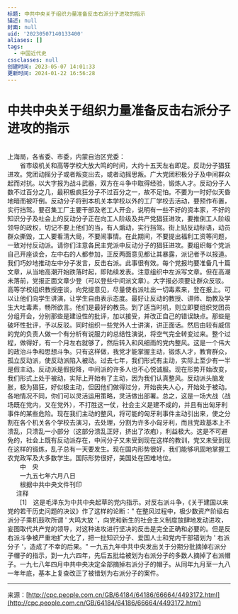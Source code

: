 ```yaml
---
标题: 中共中央关于组织力量准备反击右派分子进攻的指示
描述: null
封面: null
uid: '20230507140133400'
aliases: []
tags:
  - 中国近代史
cssclasses: null
创建时间: 2023-05-07 14:01:33
更新时间: 2024-01-22 16:56:28
---
```


# 中共中央关于组织力量准备反击右派分子进攻的指示

<br>上海局，各省委、市委，内蒙自治区党委：<br>　　省市级机关和高等学校大放大鸣的时间，大约十五天左右即足。反动分子猖狂进攻。党团动摇分子或者叛变出去，或者动摇思叛。广大党团积极分子及中间群众起而对抗。以大字报为战斗武器，双方在斗争中取得经验，锻炼人才。反动分子人数不过百分之几，最积极疯狂分子不过百分之一，故不足怕。不要为一时好似天昏地暗而被吓倒。反动分子将到本机关本学校以外的工厂学校去活动，要预作布置，实行挡驾。要召集工厂主要干部及老工人开会，说明有一些不好的资本家，不好的知识分子及社会上的反动分子正在向工人阶级及共产党猖狂进攻，要推倒工人阶级领导的政权，切记不要上他们的当，有人煽动，实行挡驾。街上贴反动标语，动员群众撕毁，工人要看清大局，不要闹事情。在此期间，不要提出福利工资等问题，一致对付反动派。请你们注意各民主党派中反动分子的猖狂进攻。要组织每个党派自己开座谈会，左中右的人都参加，正反两面意见都让其暴露，派记者予以报道。我们巧妙地推动左中分子发言，反击右派。此事很有效。每个党报均要准备几十篇文章，从当地高潮开始跌落时起，即陆续发表。注意组织中左派写文章。但在高潮未落前，党报正面文章少登（可以登些中间派文章）。大字报必须要让群众反驳。高等学校组织教授座谈，向党提意见，尽量使右派吐出一切毒素来，登在报上。可以让他们向学生讲演，让学生自由表示态度。最好让反动的教授、讲师、助教及学生大吐毒素，畅所欲言。他们是最好的教员。到了适当时机，则立即要组织党团员分组开会，分别那些是建设性的批评，加以接受，并改正自己的错误缺点。那些是破坏性批评，予以反驳。同时组织一些党外人士讲演，讲正面话。然后由较有威信的党的负责人做一个有分析有说服力的总结性演说，将空气完全转变过来。整个过程，做得好，有一个月左右就够了，然后转入和风细雨的党内整风。这是一个伟大的政治斗争和思想斗争。只有这样做，我党才能掌握主动，锻炼人才，教育群众，孤立反动派，使反动派陷入被动。过去七年，我们形式有主动，实际上至少有一半是假主动。反动派是假投降，中间派的许多人也不心悦诚服。现在形势开始改变，我们形式上处于被动，实际上开始有了主动，因为我们认真整风。反动派头脑发胀，极为猖狂，好似极主动，但因他们做得过分，开始丧失人心，开始处于被动。各地情况不同，你们可以灵活运用策略，灵活做出部署。总之，这是一场大战（战场既在党内，又在党外），不打胜这一仗，社会主义是建不成的，并且有出匈牙利事件的某些危险。现在我们主动的整风，将可能的匈牙利事件主动引出来，使之分割在各个机关各个学校去演习，去处理，分割为许多小匈牙利，而且党政基本上不溃乱，只溃乱一小部分（这部分溃乱正好，挤出了浓疱），利益极大。这是不可避免的，社会上既有反动派存在，中间分子又未受到现在这样的教训，党又未受到现在这样的锻炼，乱子总有一天要发生。现在国内形势很好，我们能够巩固地掌握工农党政军及大多数学生。国际形势很好，美国处在困难地位。<br>　　中　央<br>　　一九五七年六月八日<br>　　根据中共中央文件刊印<br>&nbsp;&nbsp;&nbsp;&nbsp; 注释<br>　　[1]　这是毛泽东为中共中央起草的党内指示。对反右派斗争，《关于建国以来党的若干历史问题的决议》作了这样的论断：" 在整风过程中，极少数资产阶级右派分子乘机鼓吹所谓 ' 大鸣大放 '，向党和新生的社会主义制度放肆地发动进攻，妄图取代共产党的领导，对这种进攻进行坚决的反击是完全正确和必要的。但是反右派斗争被严重地扩大化了，把一批知识分子、爱国人士和党内干部错划为 ' 右派分子 '，造成了不幸的后果。" 一九五九年中共中央发出关于分期分批摘掉右派分子帽子的指示，到一九六四年，先后五批给被划为右派分子的多数人摘掉了右派帽子。一九七八年四月中共中央决定全部摘掉右派分子的帽子。从同年九月至一九八一年年底，基本上复查改正了被错划为右派分子的案件。

***

来源：[http://cpc.people.com.cn/GB/64184/64186/66664/4493172.html](http://cpc.people.com.cn/GB/64184/64186/66664/4493172.html)
